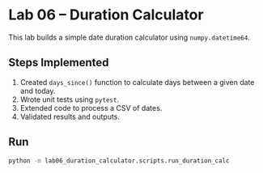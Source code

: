 # Lab 06 – Duration Calculator

This lab builds a simple date duration calculator using `numpy.datetime64`.

## Steps Implemented
1. Created `days_since()` function to calculate days between a given date and today.
2. Wrote unit tests using `pytest`.
3. Extended code to process a CSV of dates.
4. Validated results and outputs.

## Run
```bash
python -m lab06_duration_calculator.scripts.run_duration_calc
